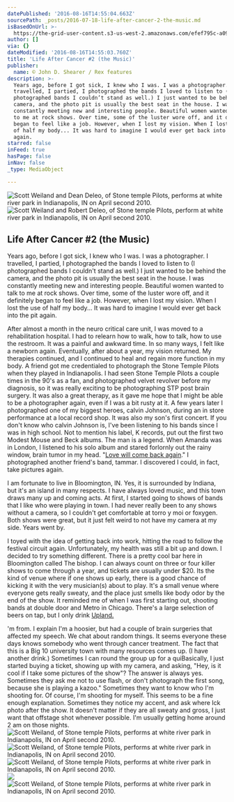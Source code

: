 ```yaml
---
datePublished: '2016-08-16T14:55:04.663Z'
sourcePath: _posts/2016-07-18-life-after-cancer-2-the-music.md
isBasedOnUrl: >-
  https://the-grid-user-content.s3-us-west-2.amazonaws.com/efef795c-a095-4bbf-969a-9d9418fb98c2.jpg
author: []
via: {}
dateModified: '2016-08-16T14:55:03.760Z'
title: 'Life After Cancer #2 (the Music)'
publisher:
  name: © John D. Shearer / Rex features
description: >-
  Years ago, before I got sick, I knew who I was. I was a photographer. I
  travelled, I partied, I photographed the bands I loved to listen to (I
  photographed bands I couldn’t stand as well.) I just wanted to be behind the
  camera, and the photo pit is usually the best seat in the house. I was
  constantly meeting new and interesting people. Beautiful women wanted to talk
  to me at rock shows. Over time, some of the luster wore off, and it definitely
  began to feel like a job. However, when I lost my vision. When I lost the use
  of half my body... It was hard to imagine I would ever get back into the pit
  again.
starred: false
inFeed: true
hasPage: false
inNav: false
_type: MediaObject

---
```

![Scott Weiland and Dean Deleo, of Stone temple Pilots, performs at white river park in Indianapolis, IN on April second 2010.](https://imgflo.herokuapp.com/graph/vahj1ThiexotieMo/5fdd94393c8fa5cb8bc910f5f4589ece/croprotate.jpg?cropheight=2913&cropwidth=4368&degrees=0&input=https%3A%2F%2Fthe-grid-user-content.s3-us-west-2.amazonaws.com%2F219ab43b-e4df-45ab-83fe-9d694be0b8cf.jpg&x=0&y=0)
![Scott Weiland and Robert Deleo, of Stone temple Pilots, perform at white river park in Indianapolis, IN on April second 2010.](https://s3-us-west-2.amazonaws.com/the-grid-img/p/36d41279bfeff3b4784b3a42cc3fd618ee62fb4b.jpg)

## Life After Cancer \#2 (the Music)

Years ago, before I got sick, I knew who I was. I was a photographer. I travelled, I partied, I photographed the bands I loved to listen to (I photographed bands I couldn't stand as well.) I just wanted to be behind the camera, and the photo pit is usually the best seat in the house. I was constantly meeting new and interesting people. Beautiful women wanted to talk to me at rock shows. Over time, some of the luster wore off, and it definitely began to feel like a job. However, when I lost my vision. When I lost the use of half my body... It was hard to imagine I would ever get back into the pit again.

After almost a month in the neuro critical care unit, I was moved to a rehabilitation hospital. I had to relearn how to walk, how to talk, how to use the restroom. It was a painful and awkward time. In so many ways, I felt like a newborn again. Eventually, after about a year, my vision returned. My therapies continued, and I continued to heal and regain more function in my body. A friend got me credentialed to photograph the Stone Temple Pilots when they played in Indianapolis. I had seen Stone Temple Pilots a couple times in the 90's as a fan, and photographed velvet revolver before my diagnosis, so it was really exciting to be photographing STP post brain surgery. It was also a great therapy, as it gave me hope that I might be able to be a photographer again, even if I was a bit rusty at it. A few years later I photographed one of my biggest heroes, calvin Johnson, during an in store performance at a local record shop. It was also my son's first concert. If you don't know who calvin Johnson is, I've been listening to his bands since I was in high school. Not to mention his label, K records, put out the first two Modest Mouse and Beck albums. The man is a legend. When Amanda was in London, I listened to his solo album and stared forlornly out the rainy window, brain tumor in my head. "[Love will come back again][0]." I photographed another friend's band, tammar. I discovered I could, in fact, take pictures again.

I am fortunate to live in Bloomington, IN. Yes, it is surrounded by Indiana, but it's an island in many respects. I have always loved music, and this town draws many up and coming acts. At first, I started going to shows of bands that I like who were playing in town. I had never really been to any shows without a camera, so I couldn't get comfortable at torro y moi or foxygen. Both shows were great, but it just felt weird to not have my camera at my side. Years went by.

I toyed with the idea of getting back into work, hitting the road to follow the festival circuit again. Unfortunately, my health was still a bit up and down. I decided to try something different. There is a pretty cool bar here in Bloomington called The bishop. I can always count on three or four killer shows to come through a year, and tickets are usually under $20\. Its the kind of venue where if one shows up early, there is a good chance of kicking it with the very musician(s) about to play. It's a small venue where everyone gets really sweaty, and the place just smells like body odor by the end of the show. It reminded me of when I was first starting out, shooting bands at double door and Metro in Chicago. There's a large selection of beers on tap, but I only drink [Upland.][1]

'm from. I explain I'm a hoosier, but had a couple of brain surgeries that affected my speech. We chat about random things. It seems everyone these days knows somebody who went through cancer treatment. The fact that this is a Big 10 university town with many resources comes up. (I have another drink.) Sometimes I can round the group up for a quiBasically, I just started buying a ticket, showing up with my camera, and asking, "Hey, is it cool if I take some pictures of the show"? The answer is always yes. Sometimes they ask me not to use flash, or don't photograph the first song, because she is playing a kazoo." Sometimes they want to know who I'm shooting for. Of course, I'm shooting for myself. This seems to be a fine enough explanation. Sometimes they notice my accent, and ask where Ick photo after the show. It doesn't matter if they are all sweaty and gross, I just want that offstage shot whenever possible. I'm usually getting home around 2 am on those nights.
![Scott Weiland, of Stone temple Pilots, performs at white river park in Indianapolis, IN on April second 2010.](https://s3-us-west-2.amazonaws.com/the-grid-img/p/30125958cd2f3e53f3544429a4d7e3d51a4d9f1f.jpg)
![Scott Weiland, of Stone temple Pilots, performs at white river park in Indianapolis, IN on April second 2010.](https://s3-us-west-2.amazonaws.com/the-grid-img/p/032189b0a565ab2993d5529df13727a7d4654040.jpg)
![Scott Weiland, of Stone temple Pilots, performs at white river park in Indianapolis, IN on April second 2010.](https://s3-us-west-2.amazonaws.com/the-grid-img/p/f18f4407e40f496a0e9b036ee22834c318ab6043.jpg)
![](https://s3-us-west-2.amazonaws.com/the-grid-img/p/6cae220118f0b40449f3e4d1393ddc9b08c7aea6.jpg)
![Scott Weiland, of Stone temple Pilots, performs at white river park in Indianapolis, IN on April second 2010.](https://s3-us-west-2.amazonaws.com/the-grid-img/p/92763f7ceb8f17d7ba9606282dcc49e90d4e43c2.jpg)

[0]: https://youtu.be/1DCp0U2VuG0
[1]: http://uplandbeer.com/